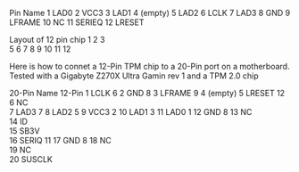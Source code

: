 Pin	  Name
1	    LAD0
2	    VCC3
3   	LAD1
4   	(empty)
5	    LAD2
6	    LCLK
7	    LAD3
8	    GND
9	    LFRAME
10	  NC
11	  SERIEQ
12	  LRESET

Layout of 12 pin chip
1     2
3	
5   	6
7	    8
9	    10
11   	12



Here is how to connet a 12-Pin TPM chip to a 20-Pin port on a motherboard. Tested with a Gigabyte Z270X Ultra Gamin rev 1 and a TPM 2.0 chip

20-Pin		Name      12-Pin
1	        LCLK      6
2	        GND	      8
3       	LFRAME	  9
4	        (empty)	
5	        LRESET	  12
6         NC	
7	        LAD3	    7
8	        LAD2	    5
9	        VCC3	    2
10	      LAD1	    3
11	      LAD0	    1
12	      GND	      8
13	      NC	
14	      ID	
15	      SB3V	
16	      SERIQ	    11
17	      GND	      8
18	      NC	
19	      NC	
20	      SUSCLK	

